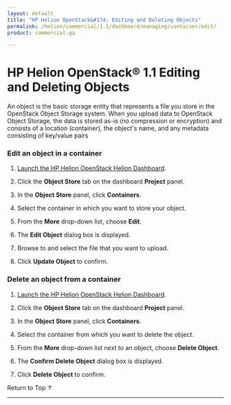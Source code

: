 ```yaml
---
layout: default
title: "HP Helion OpenStack&#174; Editing and Deleting Objects"
permalink: /helion/commercial/1.1/dashboard/managing/container/edit/
product: commercial.ga

---
```

<!--PUBLISHED-->

<script>

function PageRefresh {
onLoad="window.refresh"
}

PageRefresh();

</script>

<!--
<p style="font-size: small;"> <a href="/helion/commercial/1.1/ga1/install/">&#9664; PREV</a> | <a href="/helion/commercial/1.1/ga1/install-overview/">&#9650; UP</a> | <a href="/helion/commercial/1.1/ga1/">NEXT &#9654;</a> 
-->

# HP Helion OpenStack&#174; 1.1 Editing and Deleting Objects

An object is the basic storage entity that represents a file you store in the OpenStack Object Storage system. When you upload data to OpenStack Object Storage, the data is stored as-is (no compression or encryption) and consists of a location (container), the object's name, and any metadata consisting of key/value pairs

### Edit an object in a container ###

1. [Launch the HP Helion OpenStack Helion Dashboard](/helion/openstack/1.1/dashboard/login/).

2. Click the **Object Store** tab on the dashboard **Project** panel.

3. In the **Object Store** panel, click **Containers**.

4. Select the container in which you want to store your object.

5. From the **More** drop-down list, choose **Edit**.

6. The **Edit Object** dialog box is displayed.

7. Browse to and select the file that you want to upload.

8. Click **Update Object** to confirm.

### Delete an object from a container ###

1. [Launch the HP Helion OpenStack Helion Dashboard](/helion/openstack/1.1/dashboard/login/).

2. Click the **Object Store** tab on the dashboard **Project** panel.

3. In the **Object Store** panel, click **Containers**.

4. Select the container from which you want to delete the object.

5. From the **More** drop-down list next to an object, choose **Delete Object**.

6. The **Confirm Delete Object** dialog box is displayed.

7. Click **Delete Object** to confirm.

<a href="#top" style="padding:14px 0px 14px 0px; text-decoration: none;"> Return to Top &#8593; </a>


----
